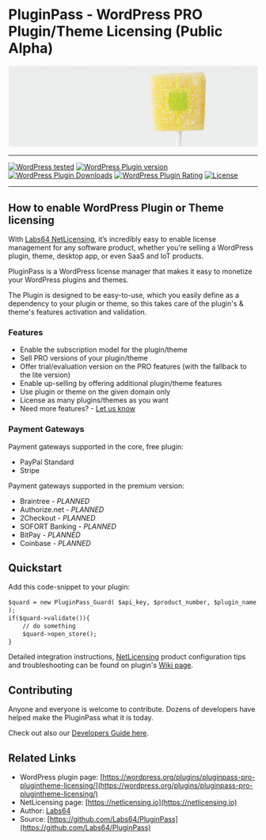 # PluginPass - WordPress PRO Plugin/Theme Licensing (Public Alpha)

<p align="center"><img src="https://raw.githubusercontent.com/Labs64/PluginPass/master/assets/banner-772x250.png" alt="PluginPass - WordPress PRO Plugin/Theme Licensing"></p>

---

[![WordPress tested](https://img.shields.io/wordpress/v/pluginpass-pro-plugintheme-licensing.svg?style=flat-square)](https://wordpress.org/plugins/PluginPass/)
[![WordPress Plugin version](https://img.shields.io/wordpress/plugin/v/pluginpass-pro-plugintheme-licensing.svg?style=flat-square)](https://wordpress.org/plugins/PluginPass/)
[![WordPress Plugin Downloads](https://img.shields.io/wordpress/plugin/dt/pluginpass-pro-plugintheme-licensing.svg?style=flat-square)](https://wordpress.org/plugins/PluginPass/)
[![WordPress Plugin Rating](https://img.shields.io/wordpress/plugin/r/pluginpass-pro-plugintheme-licensing.svg?style=flat-square)](https://wordpress.org/plugins/PluginPass/)
[![License](https://img.shields.io/badge/license-GPLv2-red.svg?style=flat-square)](https://opensource.org/licenses/GPL-2.0)


---

## How to enable WordPress Plugin or Theme licensing

With [Labs64 NetLicensing](https://netlicensing.io), it’s incredibly easy to enable license management for any software product, whether you’re selling a WordPress plugin, theme, desktop app, or even SaaS and IoT products.

PluginPass is a WordPress license manager that makes it easy to monetize your WordPress plugins and themes.

The Plugin is designed to be easy-to-use, which you easily define as a dependency to your plugin or theme, so this takes care of the plugin's & theme's features activation and validation.

### Features

* Enable the subscription model for the plugin/theme
* Sell PRO versions of your plugin/theme
* Offer trial/evaluation version on the PRO features (with the fallback to the lite version)
* Enable up-selling by offering additional plugin/theme features
* Use plugin or theme on the given domain only
* License as many plugins/themes as you want
* Need more features? - [Let us know](https://github.com/Labs64/PluginPass/issues)

### Payment Gateways

Payment gateways supported in the core, free plugin:

* PayPal Standard
* Stripe

Payment gateways supported in the premium version:

* Braintree - *PLANNED*
* Authorize.net - *PLANNED*
* 2Checkout - *PLANNED*
* SOFORT Banking - *PLANNED*
* BitPay - *PLANNED*
* Coinbase - *PLANNED*

## Quickstart

Add this code-snippet to your plugin:
```
$quard = new PluginPass_Guard( $api_key, $product_number, $plugin_name );
if($quard->validate()){
    // do something
    $quard->open_store();
}
```

Detailed integration instructions, [ NetLicensing](https://netlicensing.io) product configuration tips and troubleshooting can be found on plugin's [Wiki page](https://github.com/Labs64/PluginPass/wiki).


## Contributing

Anyone and everyone is welcome to contribute. Dozens of developers have helped make the PluginPass what it is today.

Check out also our [Developers Guide here](https://github.com/Labs64/PluginPass/wiki/Developers-Guide).


## Related Links

* WordPress plugin page: [https://wordpress.org/plugins/pluginpass-pro-plugintheme-licensing/](https://wordpress.org/plugins/pluginpass-pro-plugintheme-licensing/)
* NetLicensing page: [https://netlicensing.io](https://netlicensing.io)
* Author: [Labs64](https://www.labs64.com)
* Source: [https://github.com/Labs64/PluginPass](https://github.com/Labs64/PluginPass)
